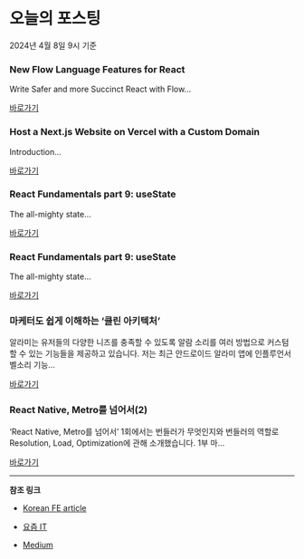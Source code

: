 # 오늘의 포스팅 
2024년 4월 8일 9시 기준 

### New Flow Language Features for React 

 Write Safer and more Succinct React with Flow... 

 [바로가기](https://medium.com/m/signin?actionUrl=https%3A%2F%2Fmedium.com%2F_%2Fbookmark%2Fp%2Fb6c5285660d0&operation=register&redirect=https%3A%2F%2Fmedium.com%2Fflow-type%2Fannouncing-component-syntax-b6c5285660d0&source=---------0-84----------reactjs------bookmark_preview----7e074d34_be4c_473d_9c06_a8baae106e9d-------) 

### Host a Next.js Website on Vercel with a Custom Domain 

 Introduction... 

 [바로가기](https://medium.com/m/signin?actionUrl=https%3A%2F%2Fmedium.com%2F_%2Fbookmark%2Fp%2F0398ed23b73f&operation=register&redirect=https%3A%2F%2Fps-dev.medium.com%2Fhost-a-next-js-website-on-vercel-with-a-custom-domain-0398ed23b73f&source=---------0-84----------nextjs------bookmark_preview----f2ac3f26_6aed_4f2f_8346_661ec5d902d7-------) 

### React Fundamentals part 9: useState 

 The all-mighty state... 

 [바로가기](https://medium.com/m/signin?actionUrl=https%3A%2F%2Fmedium.com%2F_%2Fbookmark%2Fp%2Fc1f82c3509f7&operation=register&redirect=https%3A%2F%2Fbits-of-code.medium.com%2Freact-fundamentals-part-8-usestate-c1f82c3509f7&source=---------0-84----------front_end_development------bookmark_preview----61cd275a_432f_4131_8e02_3c25362ee682-------) 

### React Fundamentals part 9: useState 

 The all-mighty state... 

 [바로가기](https://medium.com/m/signin?actionUrl=https%3A%2F%2Fmedium.com%2F_%2Fbookmark%2Fp%2Fc1f82c3509f7&operation=register&redirect=https%3A%2F%2Fbits-of-code.medium.com%2Freact-fundamentals-part-8-usestate-c1f82c3509f7&source=---------0-84----------react------bookmark_preview----fbf91ed1_0816_4316_909a_ca5dc49e7a71-------) 

### 마케터도 쉽게 이해하는 ‘클린 아키텍처’ 

 알라미는 유저들의 다양한 니즈를 충족할 수 있도록 알람 소리를 여러 방법으로 커스텀할 수 있는 기능들을 제공하고 있습니다. 저는 최근 안드로이드 알라미 앱에 인플루언서 벨소리 기능... 

 [바로가기](https://yozm.wishket.com/magazine/detail/2532/) 

### React Native, Metro를 넘어서(2) 

 ‘React Native, Metro를 넘어서’ 1회에서는 번들러가 무엇인지와 번들러의 역할로 Resolution, Load, Optimization에 관해 소개했습니다. 1부 마... 

 [바로가기](https://yozm.wishket.com/magazine/detail/2529/) 

---

**참조 링크**

- [Korean FE article](https://kofearticle.substack.com) 

- [요즘 IT](https://yozm.wishket.com/magazine) 

- [Medium](https://medium.com) 

